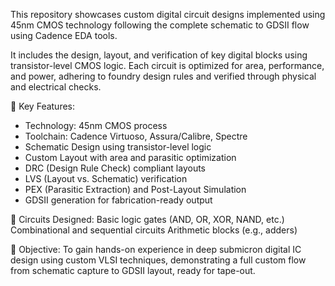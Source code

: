 This repository showcases custom digital circuit designs implemented using 45nm CMOS technology following the complete schematic to GDSII flow using Cadence EDA tools.

It includes the design, layout, and verification of key digital blocks using transistor-level CMOS logic. Each circuit is optimized for area, performance, and power, adhering to foundry design rules and verified through physical and electrical checks.

🔹 Key Features:
* Technology: 45nm CMOS process
* Toolchain: Cadence Virtuoso, Assura/Calibre, Spectre
* Schematic Design using transistor-level logic
* Custom Layout with area and parasitic optimization
* DRC (Design Rule Check) compliant layouts
* LVS (Layout vs. Schematic) verification
* PEX (Parasitic Extraction) and Post-Layout Simulation
* GDSII generation for fabrication-ready output

📐 Circuits Designed:
Basic logic gates (AND, OR, XOR, NAND, etc.)
Combinational and sequential circuits
Arithmetic blocks (e.g., adders)

🎯 Objective:
To gain hands-on experience in deep submicron digital IC design using custom VLSI techniques, demonstrating a full custom flow from schematic capture to GDSII layout, ready for tape-out.
